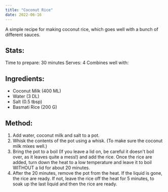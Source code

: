 ```yaml
---
title: "Coconut Rice"
date: 2022-06-16
---
```

A simple recipe for making coconut rice, which goes well with a bunch of different sauces.

## Stats:
Time to prepare: 30 minutes
Serves: 4
Combines well with:

## Ingredients:
- Coconut Milk (400 ML)
- Water (3 DL)
- Salt (0.5 tbsp)
- Basmati Rice (200 G)

## Method:
1. Add water, coconut milk and salt to a pot.
2. Whisk the contents of the pot using a whisk. (To make sure the coconut milk mixes well.)
3. Bring the pot to a boil (If you leave a lid on, be careful it doesn't boil over, as it leaves quite a mess!) and add the rice. Once the rice are added, turn down the heat to a low temperature and leave it to boil WITHOUT a lid for about 20 minutes.
4. After the 20 minutes, remove the pot from the heat. If the liquid is gone, the rice are ready. If not, leave the rice off the heat for 5 minutes, to soak up the last liquid and then the rice are ready.
